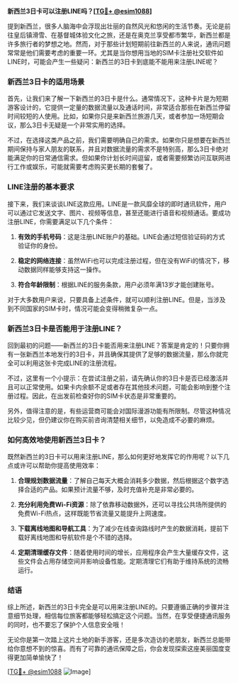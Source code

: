 **新西兰3日卡可以注册LINE吗？[[TG💪+ @esim1088](https://t.me/s/esim1088)]**

提到新西兰，很多人脑海中会浮现出壮丽的自然风光和悠闲的生活节奏。无论是前往皇后镇滑雪、在基督城体验文化之旅，还是在奥克兰享受都市繁华，新西兰都是许多旅行者的梦想之地。然而，对于那些计划短期前往新西兰的人来说，通讯问题常常是他们需要考虑的重要一环。尤其是当你想用当地的SIM卡注册社交软件如LINE时，可能会产生一些疑问：新西兰的3日卡到底能不能用来注册LINE呢？

### 新西兰3日卡的适用场景

首先，让我们来了解一下新西兰的3日卡是什么。通常情况下，这种卡片是为短期游客设计的，它提供一定量的数据流量以及通话时间，非常适合那些在新西兰停留时间较短的人使用。比如，如果你只是来新西兰旅游几天，或者参加一场短期会议，那么3日卡无疑是一个非常实用的选择。

不过，在选择这类产品之前，我们需要明确自己的需求。如果你只是想要在新西兰期间保持与家人朋友的联系，并且对数据流量的需求不是特别高，那么3日卡绝对能满足你的日常通信需求。但如果你计划长时间逗留，或者需要频繁访问互联网进行工作或娱乐，可能就需要考虑购买更长期的套餐了。

### LINE注册的基本要求

接下来，我们来谈谈LINE这款应用。LINE是一款风靡全球的即时通讯软件，用户可以通过它发送文字、图片、视频等信息，甚至还能进行语音和视频通话。要成功注册LINE，你需要满足以下几个条件：

1. **有效的手机号码**：这是注册LINE账户的基础。LINE会通过短信验证码的方式验证你的身份。
   
2. **稳定的网络连接**：虽然WiFi也可以完成注册过程，但在没有WiFi的情况下，移动数据同样能够支持这一操作。

3. **符合年龄限制**：根据LINE的服务条款，用户必须年满13岁才能创建账号。

对于大多数用户来说，只要具备上述条件，就可以顺利注册LINE。但是，当涉及到不同国家的SIM卡时，情况可能会变得稍微复杂一点。

### 新西兰3日卡是否能用于注册LINE？

回到最初的问题——新西兰的3日卡能否用来注册LINE？答案是肯定的！只要你拥有一张新西兰本地发行的3日卡，并且确保其提供了足够的数据流量，那么你就完全可以利用这张卡完成LINE的注册流程。

不过，这里有一个小提示：在尝试注册之前，请先确认你的3日卡是否已经激活并且可以正常使用。如果卡内余额不足或者存在其他技术问题，可能会影响到整个注册过程。因此，在出发前检查好你的SIM卡状态是非常重要的。

另外，值得注意的是，有些运营商可能会对国际漫游功能有所限制。尽管这种情况比较少见，但仍建议你在购买前咨询清楚相关细节，以免造成不必要的麻烦。

### 如何高效地使用新西兰3日卡？

既然新西兰的3日卡可以用来注册LINE，那么如何更好地发挥它的作用呢？以下几点或许可以帮助你提高使用效率：

1. **合理规划数据流量**：了解自己每天大概会消耗多少数据，然后根据这个数字选择合适的产品。如果预计流量不够，及时充值补充是非常必要的。

2. **充分利用免费Wi-Fi资源**：除了依靠移动数据外，还可以寻找公共场所提供的免费Wi-Fi热点，这样既能节省流量又能提升上网速度。

3. **下载离线地图和导航工具**：为了减少在线查询路线时产生的数据消耗，提前下载好离线地图和导航软件是个不错的选择。

4. **定期清理缓存文件**：随着使用时间的增长，应用程序会产生大量缓存文件，这些文件会占用存储空间并影响设备性能。定期清理它们有助于维持系统的流畅运行。

### 结语

综上所述，新西兰的3日卡完全是可以用来注册LINE的。只要遵循正确的步骤并注意细节处理，相信每位旅客都能够轻松搞定这个问题。当然，在享受便捷通讯服务的同时，也不要忘了保护个人信息安全哦！

无论你是第一次踏上这片土地的新手游客，还是多次造访的老朋友，新西兰总能带给你意想不到的惊喜。而有了可靠的通讯保障之后，你会发现探索这座美丽国度变得更加简单愉快了！

[[TG💪+ @esim1088](https://t.me/s/esim1088) ![Image](https://i.postimg.cc/4NQfJmqS/Snipaste-2025-05-13-00-14-12.png)]